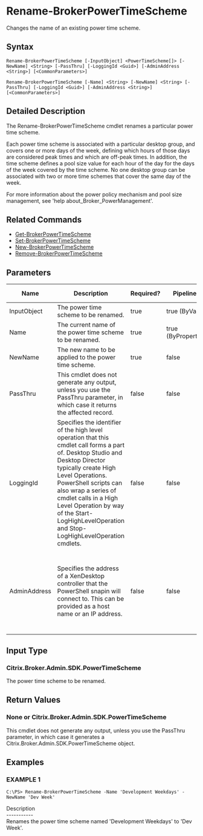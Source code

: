 ﻿# Rename-BrokerPowerTimeScheme

   Changes the name of an existing power time scheme.

## Syntax
```
Rename-BrokerPowerTimeScheme [-InputObject] <PowerTimeScheme[]> [-NewName] <String> [-PassThru] [-LoggingId <Guid>] [-AdminAddress <String>] [<CommonParameters>]

Rename-BrokerPowerTimeScheme [-Name] <String> [-NewName] <String> [-PassThru] [-LoggingId <Guid>] [-AdminAddress <String>] [<CommonParameters>]
```

## Detailed Description
   The Rename-BrokerPowerTimeScheme cmdlet renames a particular power time scheme.

Each power time scheme is associated with a particular desktop group, and covers one or more days of the week, defining which hours of those days are considered peak times and which are off-peak times. In addition, the time scheme defines a pool size value for each hour of the day for the days of the week covered by the time scheme. No one desktop group can be associated with two or more time schemes that cover the same day of the week.

For more information about the power policy mechanism and pool size management, see 'help about_Broker_PowerManagement'.

## Related Commands
  * [Get-BrokerPowerTimeScheme](Get-BrokerPowerTimeScheme.html)
  * [Set-BrokerPowerTimeScheme](Set-BrokerPowerTimeScheme.html)
  * [New-BrokerPowerTimeScheme](New-BrokerPowerTimeScheme.html)
  * [Remove-BrokerPowerTimeScheme](Remove-BrokerPowerTimeScheme.html)
## Parameters

| Name   | Description | Required? | Pipeline Input | Default Value |
| --- | --- | --- | --- | --- |
| InputObject | The power time scheme to be renamed. | true | true (ByValue) |  |
| Name | The current name of the power time scheme to be renamed. | true | true (ByPropertyName) |  |
| NewName | The new name to be applied to the power time scheme. | true | false |  |
| PassThru | This cmdlet does not generate any output, unless you use the PassThru parameter, in which case it returns the affected record. | false | false | False |
| LoggingId | Specifies the identifier of the high level operation that this cmdlet call forms a part of. Desktop Studio and Desktop Director typically create High Level Operations. PowerShell scripts can also wrap a series of cmdlet calls in a High Level Operation by way of the Start-LogHighLevelOperation and Stop-LogHighLevelOperation cmdlets. | false | false |  |
| AdminAddress | Specifies the address of a XenDesktop controller that the PowerShell snapin will connect to. This can be provided as a host name or an IP address. | false | false | Localhost. Once a value is provided by any cmdlet, this value will become the default. |

## Input Type
### Citrix.Broker.Admin.SDK.PowerTimeScheme
   The power time scheme to be renamed.
## Return Values
### None or Citrix.Broker.Admin.SDK.PowerTimeScheme
   This cmdlet does not generate any output, unless you use the PassThru parameter, in which case it generates a Citrix.Broker.Admin.SDK.PowerTimeScheme object.
## Examples

### EXAMPLE 1
```
C:\PS> Rename-BrokerPowerTimeScheme -Name 'Development Weekdays' -NewName 'Dev Week'
```
   Description<br>-----------<br>Renames the power time scheme named 'Development Weekdays' to 'Dev Week'.
